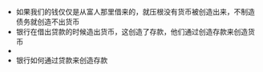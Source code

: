 - 如果我们的钱仅仅是从富人那里借来的，就压根没有货币被创造出来，不制造债务就创造不出货币
- 银行在借出贷款的时候造出货币，这创造了存款，他们通过创造存款来创造货币
-
- 银行如何通过贷款来创造存款